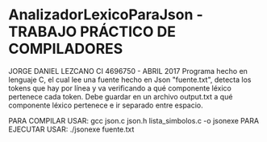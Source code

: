 # AnalizadorLexicoParaJson - TRABAJO PRÁCTICO DE COMPILADORES 
JORGE DANIEL LEZCANO CI 4696750 - ABRIL 2017
Programa hecho en lenguaje C, el cual lee una fuente hecho en Json "fuente.txt", detecta los tokens que hay por línea y va verificando a qué componente léxico pertenece cada token. Debe guardar en un archivo output.txt a qué componente léxico pertenece e ir separado entre espacio.

PARA COMPILAR USAR: gcc json.c json.h lista_simbolos.c -o jsonexe
PARA EJECUTAR USAR: ./jsonexe fuente.txt
